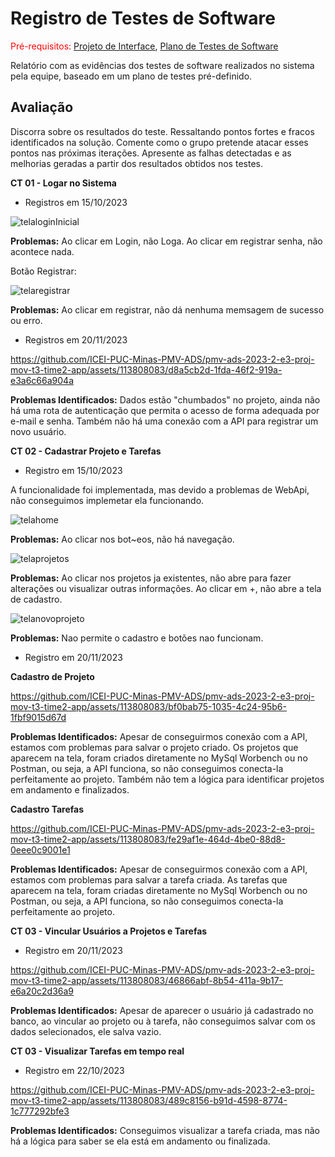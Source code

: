 # Registro de Testes de Software

<span style="color:red">Pré-requisitos: <a href="3-Projeto de Interface.md"> Projeto de Interface</a></span>, <a href="8-Plano de Testes de Software.md"> Plano de Testes de Software</a>

Relatório com as evidências dos testes de software realizados no sistema pela equipe, baseado em um plano de testes pré-definido.

## Avaliação

Discorra sobre os resultados do teste. Ressaltando pontos fortes e fracos identificados na solução. Comente como o grupo pretende atacar esses pontos nas próximas iterações. Apresente as falhas detectadas e as melhorias geradas a partir dos resultados obtidos nos testes.

**CT 01 - Logar no Sistema**

- Registros em 15/10/2023

![telaloginInicial](https://github.com/ICEI-PUC-Minas-PMV-ADS/pmv-ads-2023-2-e3-proj-mov-t3-time2-app/assets/113808083/b4ccc994-de47-4f87-9e24-9ebb499ea3dc)

**Problemas:** Ao clicar em Login, não Loga. Ao clicar em registrar senha, não acontece nada.

Botão Registrar:

![telaregistrar](https://github.com/ICEI-PUC-Minas-PMV-ADS/pmv-ads-2023-2-e3-proj-mov-t3-time2-app/assets/113808083/797c33e9-a5af-49cc-95de-715dfd1b5361)

**Problemas:** Ao clicar em registrar, não dá nenhuma memsagem de sucesso ou erro.

- Registros em 20/11/2023

https://github.com/ICEI-PUC-Minas-PMV-ADS/pmv-ads-2023-2-e3-proj-mov-t3-time2-app/assets/113808083/d8a5cb2d-1fda-46f2-919a-e3a6c66a904a

**Problemas Identificados:** Dados estão "chumbados" no projeto, ainda não há uma rota de autenticação que permita o acesso de forma adequada por e-mail e senha. Também não há uma conexão com a API para registrar um novo usuário.


**CT 02 - Cadastrar Projeto e Tarefas**

- Registro em 15/10/2023

A funcionalidade foi implementada, mas devido a problemas de WebApi, não conseguimos implemetar ela funcionando.

![telahome](https://github.com/ICEI-PUC-Minas-PMV-ADS/pmv-ads-2023-2-e3-proj-mov-t3-time2-app/assets/113808083/bbb0fc9e-0d14-4e95-8362-6f551d2def6c)

**Problemas:** Ao clicar nos bot~eos, não há navegação.

![telaprojetos](https://github.com/ICEI-PUC-Minas-PMV-ADS/pmv-ads-2023-2-e3-proj-mov-t3-time2-app/assets/113808083/c90c483b-8f83-4a33-9461-0b6098a5875d)

**Problemas:** Ao clicar nos projetos ja existentes, não abre para fazer alterações ou visualizar outras informações. Ao clicar em +, não abre a tela de cadastro.

![telanovoprojeto](https://github.com/ICEI-PUC-Minas-PMV-ADS/pmv-ads-2023-2-e3-proj-mov-t3-time2-app/assets/113808083/cde6797e-f8d1-48e3-883f-cbe245344012)

**Problemas:** Nao permite o cadastro e botões nao funcionam.

- Registro em 20/11/2023

**Cadastro de Projeto**

https://github.com/ICEI-PUC-Minas-PMV-ADS/pmv-ads-2023-2-e3-proj-mov-t3-time2-app/assets/113808083/bf0bab75-1035-4c24-95b6-1fbf9015d67d

**Problemas Identificados:** Apesar de conseguirmos conexão com a API, estamos com problemas para salvar o projeto criado. Os projetos que aparecem na tela, foram criados diretamente no MySql Worbench ou no Postman, ou seja, a API funciona, so não conseguimos conecta-la perfeitamente ao projeto. Também não tem a lógica para identificar projetos em andamento e finalizados.

**Cadastro Tarefas**

https://github.com/ICEI-PUC-Minas-PMV-ADS/pmv-ads-2023-2-e3-proj-mov-t3-time2-app/assets/113808083/fe29af1e-464d-4be0-88d8-0eee0c9001e1

**Problemas Identificados:** Apesar de conseguirmos conexão com a API, estamos com problemas para salvar a tarefa criada. As tarefas que aparecem na tela, foram criadas diretamente no MySql Worbench ou no Postman, ou seja, a API funciona, so não conseguimos conecta-la perfeitamente ao projeto.

**CT 03 - Vincular Usuários a Projetos e Tarefas**

- Registro em 20/11/2023

https://github.com/ICEI-PUC-Minas-PMV-ADS/pmv-ads-2023-2-e3-proj-mov-t3-time2-app/assets/113808083/46866abf-8b54-411a-9b17-e6a20c2d36a9

**Problemas Identificados:** Apesar de aparecer o usuário já cadastrado no banco, ao vincular ao projeto ou à tarefa, não conseguimos salvar com os dados selecionados, ele salva vazio.

**CT 03 - Visualizar Tarefas em tempo real**

- Registro em 22/10/2023

https://github.com/ICEI-PUC-Minas-PMV-ADS/pmv-ads-2023-2-e3-proj-mov-t3-time2-app/assets/113808083/489c8156-b91d-4598-8774-1c777292bfe3

**Problemas Identificados:** Conseguimos visualizar a tarefa criada, mas não há a lógica para saber se ela está em andamento ou finalizada.

